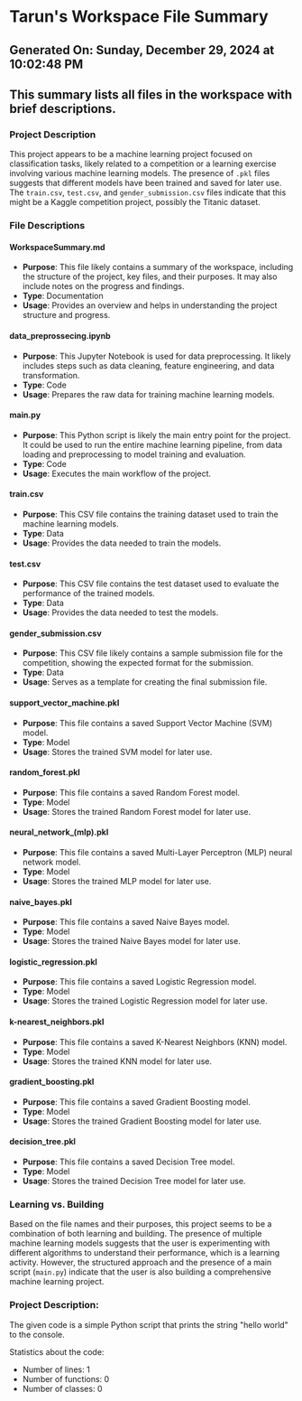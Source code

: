 # Tarun's Workspace File Summary
## Generated On: Sunday, December 29, 2024 at 10:02:48 PM
This summary lists all files in the workspace with brief descriptions.
---
### Project Description
This project appears to be a machine learning project focused on classification tasks, likely related to a competition or a learning exercise involving various machine learning models. The presence of `.pkl` files suggests that different models have been trained and saved for later use. The `train.csv`, `test.csv`, and `gender_submission.csv` files indicate that this might be a Kaggle competition project, possibly the Titanic dataset.

### File Descriptions

#### WorkspaceSummary.md
- **Purpose**: This file likely contains a summary of the workspace, including the structure of the project, key files, and their purposes. It may also include notes on the progress and findings.
- **Type**: Documentation
- **Usage**: Provides an overview and helps in understanding the project structure and progress.

#### data_preprossecing.ipynb
- **Purpose**: This Jupyter Notebook is used for data preprocessing. It likely includes steps such as data cleaning, feature engineering, and data transformation.
- **Type**: Code
- **Usage**: Prepares the raw data for training machine learning models.

#### main.py
- **Purpose**: This Python script is likely the main entry point for the project. It could be used to run the entire machine learning pipeline, from data loading and preprocessing to model training and evaluation.
- **Type**: Code
- **Usage**: Executes the main workflow of the project.

#### train.csv
- **Purpose**: This CSV file contains the training dataset used to train the machine learning models.
- **Type**: Data
- **Usage**: Provides the data needed to train the models.

#### test.csv
- **Purpose**: This CSV file contains the test dataset used to evaluate the performance of the trained models.
- **Type**: Data
- **Usage**: Provides the data needed to test the models.

#### gender_submission.csv
- **Purpose**: This CSV file likely contains a sample submission file for the competition, showing the expected format for the submission.
- **Type**: Data
- **Usage**: Serves as a template for creating the final submission file.

#### support_vector_machine.pkl
- **Purpose**: This file contains a saved Support Vector Machine (SVM) model.
- **Type**: Model
- **Usage**: Stores the trained SVM model for later use.

#### random_forest.pkl
- **Purpose**: This file contains a saved Random Forest model.
- **Type**: Model
- **Usage**: Stores the trained Random Forest model for later use.

#### neural_network_(mlp).pkl
- **Purpose**: This file contains a saved Multi-Layer Perceptron (MLP) neural network model.
- **Type**: Model
- **Usage**: Stores the trained MLP model for later use.

#### naive_bayes.pkl
- **Purpose**: This file contains a saved Naive Bayes model.
- **Type**: Model
- **Usage**: Stores the trained Naive Bayes model for later use.

#### logistic_regression.pkl
- **Purpose**: This file contains a saved Logistic Regression model.
- **Type**: Model
- **Usage**: Stores the trained Logistic Regression model for later use.

#### k-nearest_neighbors.pkl
- **Purpose**: This file contains a saved K-Nearest Neighbors (KNN) model.
- **Type**: Model
- **Usage**: Stores the trained KNN model for later use.

#### gradient_boosting.pkl
- **Purpose**: This file contains a saved Gradient Boosting model.
- **Type**: Model
- **Usage**: Stores the trained Gradient Boosting model for later use.

#### decision_tree.pkl
- **Purpose**: This file contains a saved Decision Tree model.
- **Type**: Model
- **Usage**: Stores the trained Decision Tree model for later use.

### Learning vs. Building
Based on the file names and their purposes, this project seems to be a combination of both learning and building. The presence of multiple machine learning models suggests that the user is experimenting with different algorithms to understand their performance, which is a learning activity. However, the structured approach and the presence of a main script (`main.py`) indicate that the user is also building a comprehensive machine learning project. 
### Project Description:
 The given code is a simple Python script that prints the string "hello world" to the console. 

Statistics about the code:
- Number of lines: 1
- Number of functions: 0
- Number of classes: 0
